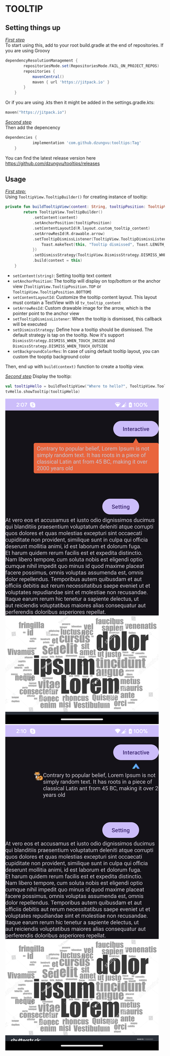 # TOOLTIP
## Setting things up

*<u>First step</u>*
<br>
To start using this, add to your root build.gradle at the end of repositories. If you are using Groovy
```gradle
dependencyResolutionManagement {
	    repositoriesMode.set(RepositoriesMode.FAIL_ON_PROJECT_REPOS)
		repositories {
			mavenCentral()
			maven { url 'https://jitpack.io' }
		}
	}
```
Or if you are using .kts then it might be added in the settings.gradle.kts:
```kts
maven("https://jitpack.io")
```

*<u>Second step</u>*
<br>
Then add the depencency
```gradle
dependencies {
	        implementation 'com.github.dzungvu:tooltips:Tag'
	}
```

You can find the latest release version here https://github.com/dzungvu/tooltips/releases

## Usage
*<u>First step:</u>* <br>
Using ```TooltipView.TooltipBuilder()``` for creating instance of tooltip:
```kotlin
private fun buildTooltipView(content: String, tooltipPosition: TooltipView.TooltipPosition = TooltipView.TooltipPosition.BOTTOM): TooltipView {
        return TooltipView.TooltipBuilder()
            .setContent(content)
            .setAnchorPosition(tooltipPosition)
            .setContentLayoutId(R.layout.custom_tooltip_content)
            .setArrowResId(R.drawable.arrow)
            .setTooltipDismissListener(TooltipView.TooltipDismissListener {
                Toast.makeText(this, "Tooltip dismissed", Toast.LENGTH_SHORT).show()
            })
            .setDismissStrategy(TooltipView.DismissStrategy.DISMISS_WHEN_TOUCH_INSIDE)
            .build(context = this)
    }
```

- ```setContent(string)```: Setting tooltip text content <br>
- ```setAnchorPosition```: The tooltip will display on top/bottom or the anchor view (```TooltipView.TooltipPosition.TOP``` or ```TooltipView.TooltipPosition.BOTTOM```)<br>
- ```setContentLayoutId```: Customize the tooltip content layout. This layout must contain a TextView with id ```tv_tooltip_content```<br>
- ```setArrowResId```: Custom drawable image for the arrow, which is the pointer point to the anchor view
- ```setTooltipDismissListener```: When the tooltip is dismissed, this callback will be executed
- ```setDismissStrategy```: Define how a tooltip should be dismissed. The default strategy is tap on the tooltip. Now it's support ```DismissStrategy.DISMISS_WHEN_TOUCH_INSIDE``` and ```DismissStrategy.DISMISS_WHEN_TOUCH_OUTSIDE```
- ```setBackgroundColorRes```: In case of using default tooltip layout, you can custom the tooptip background color

Then, end up with ```build(context)``` function to create a tooltip view.


*<u>Second step</u>*
Display the tooltip:
```kotlin
val tooltipHello = buildTooltipView("Where to hello?", TooltipView.TooltipPosition.TOP)
tvHello.showTooltip(tooltipHello)

```
![default tooltip image](default_tooltip.png)
![default tooltip image](tooltip_custom.png)
